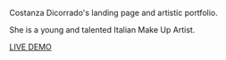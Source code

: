 Costanza Dicorrado's landing page and artistic portfolio.

She is a young and talented Italian Make Up Artist.

<a href="https://costanzadicorrado.netlify.app/"> LIVE DEMO </a>
